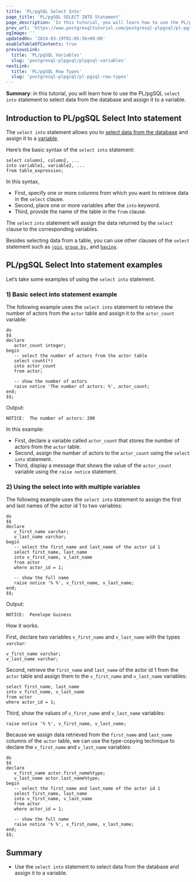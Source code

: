 ```yaml
---
title: 'PL/pgSQL Select Into'
page_title: 'PL/pgSQL SELECT INTO Statement'
page_description: 'In this tutorial, you will learn how to use the PL/pgSQL SELECT INTO statement to select data from the database and assign it to a variable.'
prev_url: 'https://www.postgresqltutorial.com/postgresql-plpgsql/pl-pgsql-select-into/'
ogImage: ''
updatedOn: '2024-03-19T01:05:56+00:00'
enableTableOfContents: true
previousLink:
  title: 'PL/pgSQL Variables'
  slug: 'postgresql-plpgsql/plpgsql-variables'
nextLink:
  title: 'PL/pgSQL Row Types'
  slug: 'postgresql-plpgsql/pl-pgsql-row-types'
---
```


**Summary**: in this tutorial, you will learn how to use the PL/pgSQL `select into` statement to select data from the database and assign it to a variable.

## Introduction to PL/pgSQL Select Into statement

The `select into` statement allows you to [select data from the database](../postgresql-tutorial/postgresql-select) and assign it to a [variable](plpgsql-variables).

Here’s the basic syntax of the `select into` statement:

```pgsql
select column1, column2, ...
into variable1, variable2, ...
from table_expression;
```

In this syntax,

- First, specify one or more columns from which you want to retrieve data in the `select` clause.
- Second, place one or more variables after the `into` keyword.
- Third, provide the name of the table in the `from` clause.

The `select` `into` statement will assign the data returned by the `select` clause to the corresponding variables.

Besides selecting data from a table, you can use other clauses of the `select` statement such as [`join`](../postgresql-tutorial/postgresql-joins), [`group by,`](../postgresql-tutorial/postgresql-group-by) and [`having`](../postgresql-tutorial/postgresql-having).

## PL/pgSQL Select Into statement examples

Let’s take some examples of using the `select into` statement.

### 1\) Basic select into statement example

The following example uses the `select into` statement to retrieve the number of actors from the `actor` table and assign it to the `actor_count` variable:

```pgsql
do
$$
declare
   actor_count integer;
begin
   -- select the number of actors from the actor table
   select count(*)
   into actor_count
   from actor;

   -- show the number of actors
   raise notice 'The number of actors: %', actor_count;
end;
$$;
```

Output:

```shell
NOTICE:  The number of actors: 200
```

In this example:

- First, declare a variable called `actor_count` that stores the number of actors from the `actor` table.
- Second, assign the number of actors to the `actor_count` using the `select into` statement.
- Third, display a message that shows the value of the `actor_count` variable using the `raise notice` statement.

### 2\) Using the select into with multiple variables

The following example uses the `select into` statement to assign the first and last names of the actor id 1 to two variables:

```pgsql
do
$$
declare
   v_first_name varchar;
   v_last_name varchar;
begin
   -- select the first_name and last_name of the actor id 1
   select first_name, last_name
   into v_first_name, v_last_name
   from actor
   where actor_id = 1;

   -- show the full name
   raise notice '% %', v_first_name, v_last_name;
end;
$$;
```

Output:

```http
NOTICE:  Penelope Guiness
```

How it works.

First, declare two variables `v_first_name` and `v_last_name` with the types `varchar`:

```pgsql
v_first_name varchar;
v_last_name varchar;
```

Second, retrieve the `first_name` and `last_name` of the actor id 1 from the `actor` table and assign them to the `v_first_name` and `v_last_name` variables:

```
select first_name, last_name
into v_first_name, v_last_name
from actor
where actor_id = 1;
```

Third, show the values of `v_first_name` and `v_last_name` variables:

```pgsql
raise notice '% %', v_first_name, v_last_name;
```

Because we assign data retrieved from the `first_name` and `last_name` columns of the `actor` table, we can use the type\-copying technique to declare the `v_first_name` and `v_last_name` variables:

```pgsql
do
$$
declare
   v_first_name actor.first_name%type;
   v_last_name actor.last_name%type;
begin
   -- select the first_name and last_name of the actor id 1
   select first_name, last_name
   into v_first_name, v_last_name
   from actor
   where actor_id = 1;

   -- show the full name
   raise notice '% %', v_first_name, v_last_name;
end;
$$;
```

## Summary

- Use the `select into` statement to select data from the database and assign it to a variable.
